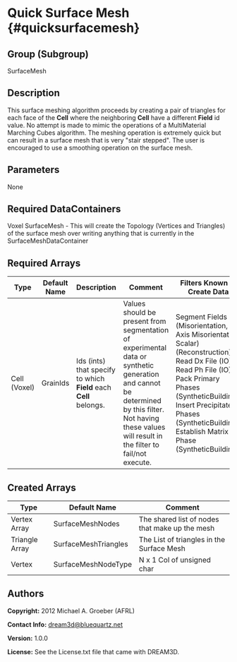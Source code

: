 Quick Surface Mesh {#quicksurfacemesh}
======

## Group (Subgroup) ##
SurfaceMesh

## Description ##
This surface meshing algorithm proceeds by creating a pair of triangles for each face of the **Cell** where the neighboring **Cell** have a different **Field** id value. No attempt is made to mimic the operations of a MultiMaterial Marching Cubes algorithm. The meshing operation is extremely quick but can result in a surface mesh that is very "stair stepped". The user is encouraged to use a smoothing operation on the surface mesh.
 

## Parameters ##
None

## Required DataContainers ##
Voxel
SurfaceMesh - This will create the Topology (Vertices and Triangles) of the surface mesh over writing anything that is currently in the SurfaceMeshDataContainer


## Required Arrays ##

| Type | Default Name | Description | Comment | Filters Known to Create Data
|------|--------------|-------------|---------|-----|
| Cell (Voxel) | GrainIds | Ids (ints) that specify to which **Field** each **Cell** belongs. | Values should be present from segmentation of experimental data or synthetic generation and cannot be determined by this filter. Not having these values will result in the filter to fail/not execute. | Segment Fields (Misorientation, C-Axis Misorientation, Scalar) (Reconstruction), Read Dx File (IO), Read Ph File (IO), Pack Primary Phases (SyntheticBuilding), Insert Precipitate Phases (SyntheticBuilding), Establish Matrix Phase (SyntheticBuilding) |

## Created Arrays ##

| Type | Default Name | Comment |
|------|--------------|---------|
| Vertex Array | SurfaceMeshNodes | The shared list of nodes that make up the mesh |
| Triangle Array | SurfaceMeshTriangles | The List of triangles in the Surface Mesh |
| Vertex | SurfaceMeshNodeType | N x 1 Col of unsigned char |


## Authors ##

**Copyright:** 2012 Michael A. Groeber (AFRL)

**Contact Info:** dream3d@bluequartz.net

**Version:** 1.0.0

**License:**  See the License.txt file that came with DREAM3D.

